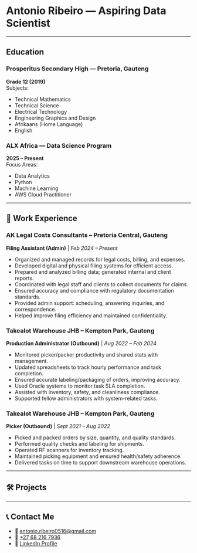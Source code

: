 # Antonio Ribeiro — Aspiring Data Scientist

---

## Education

### Prosperitus Secondary High — Pretoria, Gauteng  
**Grade 12 (2019)**  
Subjects:  
- Technical Mathematics  
- Technical Science  
- Electrical Technology  
- Engineering Graphics and Design  
- Afrikaans (Home Language)  
- English

### ALX Africa — Data Science Program  
**2025 – Present**  
Focus Areas:  
- Data Analytics  
- Python  
- Machine Learning  
- AWS Cloud Practitioner  

---

## 💼 Work Experience

### AK Legal Costs Consultants – Pretoria Central, Gauteng  
**Filing Assistant (Admin)** | *Feb 2024 – Present*  
- Organized and managed records for legal costs, billing, and expenses.  
- Developed digital and physical filing systems for efficient access.  
- Prepared and analyzed billing data; generated internal and client reports.  
- Coordinated with legal staff and clients to collect documents for claims.  
- Ensured accuracy and compliance with regulatory documentation standards.  
- Provided admin support: scheduling, answering inquiries, and correspondence.  
- Helped improve filing efficiency and maintained confidentiality.

### Takealot Warehouse JHB – Kempton Park, Gauteng  
**Production Administrator (Outbound)** | *Aug 2022 – Feb 2024*  
- Monitored picker/packer productivity and shared stats with management.  
- Updated spreadsheets to track hourly performance and task completion.  
- Ensured accurate labeling/packaging of orders, improving accuracy.  
- Used Oracle systems to monitor task SLA completion.  
- Assisted with inventory, safety, and cleanliness compliance.  
- Supported fellow administrators with system-related tasks.

### Takealot Warehouse JHB – Kempton Park, Gauteng  
**Picker (Outbound)** | *Sept 2021 – Aug 2022*  
- Picked and packed orders by size, quantity, and quality standards.  
- Performed quality checks and labeling for shipments.  
- Operated RF scanners for inventory tracking.  
- Maintained picking equipment and ensured health/safety adherence.  
- Delivered tasks on time to support downstream warehouse operations.

---

## 🛠️ Projects

---

## 📞 Contact Me

- 📧 [antonio.ribeiro0516@gmail.com](mailto:antonio.ribeiro0516@gmail.com)  
- 📱 [+27 68 216 7936](tel:+27682167936)  
- 💼 [LinkedIn Profile](https://www.linkedin.com/in/antonio-ribeiro-b212382a6/)

